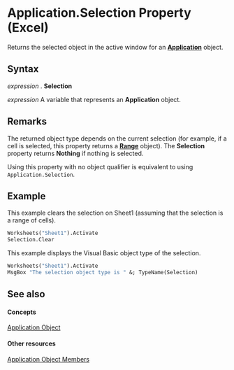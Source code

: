 
# Application.Selection Property (Excel)

Returns the selected object in the active window for an  **[Application](19b73597-5cf9-4f56-8227-b5211f657f6f.md)** object.


## Syntax

 _expression_ . **Selection**

 _expression_ A variable that represents an **Application** object.


## Remarks

The returned object type depends on the current selection (for example, if a cell is selected, this property returns a  **[Range](b8207778-0dcc-4570-1234-f130532cc8cd.md)** object). The **Selection** property returns **Nothing** if nothing is selected.

Using this property with no object qualifier is equivalent to using  `Application.Selection`.


## Example

This example clears the selection on Sheet1 (assuming that the selection is a range of cells).


```vb
Worksheets("Sheet1").Activate 
Selection.Clear
```

This example displays the Visual Basic object type of the selection.




```vb
Worksheets("Sheet1").Activate 
MsgBox "The selection object type is " &; TypeName(Selection)
```


## See also


#### Concepts


[Application Object](19b73597-5cf9-4f56-8227-b5211f657f6f.md)
#### Other resources


[Application Object Members](4cb9ca42-8d07-cc9c-2d80-4eb9a5921e1e.md)
